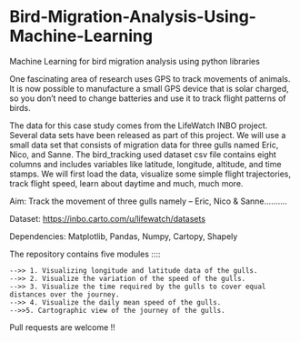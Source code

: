 # Bird-Migration-Analysis-Using-Machine-Learning

Machine Learning for bird migration analysis using python libraries

One fascinating area of research uses GPS to track movements of animals. It is now possible to manufacture a small GPS device that is solar charged, so you don’t need to change batteries and use it to track flight patterns of birds.

The data for this case study comes from the LifeWatch INBO project. Several data sets have been released as part of this project. We will use a small data set that consists of migration data for three gulls named Eric, Nico, and Sanne. The bird_tracking used dataset csv file contains eight columns and includes variables like latitude, longitude, altitude, and time stamps. We will first load the data, visualize some simple flight trajectories, track flight speed, learn about daytime and much, much more.

Aim: Track the movement of three gulls namely – Eric, Nico & Sanne..........

Dataset: https://inbo.carto.com/u/lifewatch/datasets

Dependencies: Matplotlib, Pandas, Numpy, Cartopy, Shapely

The repository contains five modules ::::

    -->> 1. Visualizing longitude and latitude data of the gulls.
    -->> 2. Visualize the variation of the speed of the gulls.
    -->> 3. Visualize the time required by the gulls to cover equal distances over the journey.
    -->> 4. Visualize the daily mean speed of the gulls.
    -->>5. Cartographic view of the journey of the gulls.

Pull requests are welcome !!
